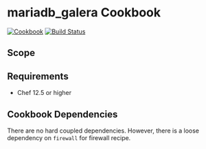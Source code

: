 # mariadb_galera Cookbook

[![Cookbook](http://img.shields.io/cookbook/v/mariadb_galera.svg)](https://supermarket.chef.io/cookbooks/mariadb_galera) [![Build Status](https://travis-ci.org/safematix/chef_mariadb_galera.svg?branch=master)](https://travis-ci.org/safematix/chef_mariadb_galera)

## Scope



## Requirements

- Chef 12.5 or higher

## Cookbook Dependencies

There are no hard coupled dependencies.
However, there is a loose dependency on `firewall` for firewall recipe.
